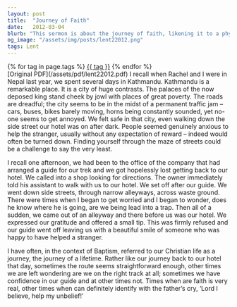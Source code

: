 ```yaml
---
layout: post
title:  "Journey of Faith"
date:   2012-03-04
blurb: "This sermon is about the journey of faith, likening it to a physical journey through the city of Kathmandu. It discusses the challenges and uncertainties faced, but also the unexpected help and guidance received. The sermon emphasizes the importance of trust and perseverance, even when the path seems unclear."
og_image: "/assets/img/posts/lent22012.png"
tags: Lent
---    
```

<div class="tag-pills">
    {% for tag in page.tags %}
    <a href="{{ site.baseurl }}/tag/{{ tag | slugify }}" class="tag-pill">{{ tag }}</a>
    {% endfor %}
</div>
[Original PDF](/assets/pdf/lent22012.pdf)
I recall when Rachel and I were in Nepal last year, we spent several days in Kathmandu. Kathmandu is a remarkable place. It is a city of huge contrasts. The palaces of the now deposed king stand cheek by jowl with places of great poverty. The roads are dreadful; the city seems to be in the midst of a permanent traffic jam – cars, buses, bikes barely moving, horns being constantly sounded, yet no-one seems to get annoyed. We felt safe in that city, even walking down the side street our hotel was on after dark. People seemed genuinely anxious to help the stranger, usually without any expectation of reward – indeed would often be turned down. Finding yourself through the maze of streets could be a challenge to say the very least.

I recall one afternoon, we had been to the office of the company that had arranged a guide for our trek and we got hopelessly lost getting back to our hotel. We called into a shop looking for directions. The owner immediately told his assistant to walk with us to our hotel. We set off after our guide. We went down side streets, through narrow alleyways, across waste ground. There were times when I began to get worried and I began to wonder, does he know where he is going, are we being lead into a trap. Then all of a sudden, we came out of an alleyway and there before us was our hotel. We expressed our gratitude and offered a small tip. This was firmly refused and our guide went off leaving us with a beautiful smile of someone who was happy to have helped a stranger.

I have often, in the context of Baptism, referred to our Christian life as a journey, the journey of a lifetime. Rather like our journey back to our hotel that day, sometimes the route seems straightforward enough, other times we are left wondering are we on the right track at all; sometimes we have confidence in our guide and at other times not. Times when are faith is very real, other times when can definitely identify with the father’s cry, ‘Lord I believe, help my unbelief!’
